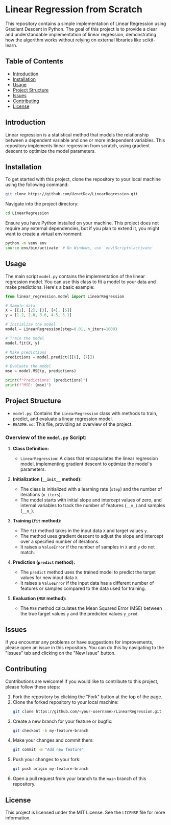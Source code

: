 # Linear Regression from Scratch

This repository contains a simple implementation of Linear Regression using Gradient Descent in Python. The goal of this project is to provide a clear and understandable implementation of linear regression, demonstrating how the algorithm works without relying on external libraries like scikit-learn.

## Table of Contents

- [Introduction](#introduction)
- [Installation](#installation)
- [Usage](#usage)
- [Project Structure](#project-structure)
- [Issues](#issues)
- [Contributing](#contributing)
- [License](#license)

## Introduction

Linear regression is a statistical method that models the relationship between a dependent variable and one or more independent variables. This repository implements linear regression from scratch, using gradient descent to optimize the model parameters.

## Installation

To get started with this project, clone the repository to your local machine using the following command:

```bash
git clone https://github.com/UznetDev/LinearRegression.git
```

Navigate into the project directory:

```bash
cd LinearRegression
```

Ensure you have Python installed on your machine. This project does not require any external dependencies, but if you plan to extend it, you might want to create a virtual environment:

```bash
python -m venv env
source env/bin/activate  # On Windows, use `env\Scripts\activate`
```

## Usage

The main script `model.py` contains the implementation of the linear regression model. You can use this class to fit a model to your data and make predictions. Here's a basic example:

```python
from linear_regression.model import LinearRegression

# Sample data
X = [[1], [2], [3], [4], [5]]
y = [1.2, 2.8, 3.6, 4.5, 5.1]

# Initialize the model
model = LinearRegression(step=0.01, n_iters=1000)

# Train the model
model.fit(X, y)

# Make predictions
predictions = model.predict([[6], [7]])

# Evaluate the model
mse = model.MSE(y, predictions)

print(f"Predictions: {predictions}")
print(f"MSE: {mse}")
```

## Project Structure

- `model.py`: Contains the `LinearRegression` class with methods to train, predict, and evaluate a linear regression model.
- `README.md`: This file, providing an overview of the project.

### Overview of the `model.py` Script:

1. **Class Definition:**
   - `LinearRegression`: A class that encapsulates the linear regression model, implementing gradient descent to optimize the model's parameters.

2. **Initialization (`__init__` method):**
   - The class is initialized with a learning rate (`step`) and the number of iterations (`n_iters`).
   - The model starts with initial slope and intercept values of zero, and internal variables to track the number of features (`__m_`) and samples (`__n_`).

3. **Training (`fit` method):**
   - The `fit` method takes in the input data `X` and target values `y`.
   - The method uses gradient descent to adjust the slope and intercept over a specified number of iterations.
   - It raises a `ValueError` if the number of samples in `X` and `y` do not match.

4. **Prediction (`predict` method):**
   - The `predict` method uses the trained model to predict the target values for new input data `X`.
   - It raises a `ValueError` if the input data has a different number of features or samples compared to the data used for training.

5. **Evaluation (`MSE` method):**
   - The `MSE` method calculates the Mean Squared Error (MSE) between the true target values `y` and the predicted values `y_pred`.


## Issues

If you encounter any problems or have suggestions for improvements, please open an issue in this repository. You can do this by navigating to the "Issues" tab and clicking on the "New Issue" button.

## Contributing

Contributions are welcome! If you would like to contribute to this project, please follow these steps:

1. Fork the repository by clicking the "Fork" button at the top of the page.
2. Clone the forked repository to your local machine:
    ```bash
    git clone https://github.com/<your-username>/LinearRegression.git
    ```
3. Create a new branch for your feature or bugfix:
    ```bash
    git checkout -b my-feature-branch
    ```
4. Make your changes and commit them:
    ```bash
    git commit -m "Add new feature"
    ```
5. Push your changes to your fork:
    ```bash
    git push origin my-feature-branch
    ```
6. Open a pull request from your branch to the `main` branch of this repository.

## License

This project is licensed under the MIT License. See the `LICENSE` file for more information.